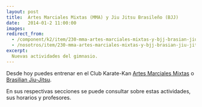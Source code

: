 ```yaml
---
layout: post
title:  Artes Marciales Mixtas (MMA) y Jiu Jitsu Brasileño (BJJ)
date:   2014-01-2 11:00:00
images:
redirect_from:
  - /component/k2/item/230-mma-artes-marciales-mixtas-y-bjj-brasian-jiu-jitsu-entrena-todos-los-dias/
  - /nosotros/item/230-mma-artes-marciales-mixtas-y-bjj-brasian-jiu-jitsu-entrena-todos-los-dias/
excerpt:
  Nuevas actividades del gimnasio.
---
```

Desde hoy puedes entrenar en el Club Karate-Kan [Artes Marciales Mixtas]({{site.url}}/actividades/mma.html) o [Brasilian Jiu-Jitsu]({{site.url}}/actividades/bjj.html).

En sus respectivas secciones se puede consultar sobre estas actividades, sus horarios y profesores.
